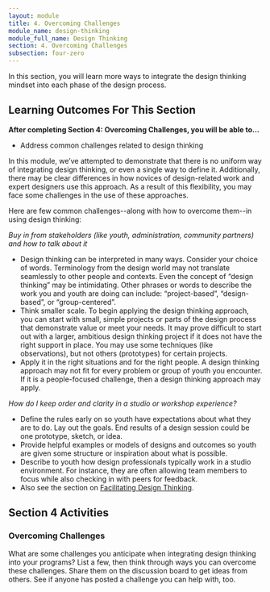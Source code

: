 ```yaml
---
layout: module
title: 4. Overcoming Challenges
module_name: design-thinking
module_full_name: Design Thinking
section: 4. Overcoming Challenges
subsection: four-zero
---
```


In this section, you will learn more ways to integrate the design thinking mindset into each phase of the design process.

## Learning Outcomes For This Section

**After completing Section 4: Overcoming Challenges, you will be able to...**
<ul class="fancy">
  <li>Address common challenges related to design thinking</li>
</ul>

In this module, we’ve attempted to demonstrate that there is no uniform way of integrating design thinking, or even a single way to define it. Additionally, there may be clear differences in how novices of design-related work and expert designers use this approach. As a result of this flexibility, you may face some challenges in the use of these approaches.  

Here are few common challenges--along with how to overcome them--in using design thinking:  

*Buy in from stakeholders (like youth, administration, community partners) and how to talk about it*
- Design thinking can be interpreted in many ways. Consider your choice of words. Terminology from the design world may not translate seamlessly to other people and contexts. Even the concept of “design thinking” may be intimidating. Other phrases or words to describe the work you and youth are doing can include: “project-based”, “design-based”, or “group-centered”.   
- Think smaller scale. To begin applying the design thinking approach, you can start with small, simple projects or parts of the design process that demonstrate value or meet your needs. It may prove difficult to start out with a larger, ambitious design thinking project if it does not have the right support in place. You may use some techniques (like observations), but not others (prototypes) for certain projects.   
- Apply it in the right situations and for the right people. A design thinking approach may not fit for every problem or group of youth you encounter. If it is a people-focused challenge, then a design thinking approach may apply.   

*How do I keep order and clarity in a studio or workshop experience?*  
- Define the rules early on so youth have expectations about what they are to do. Lay out the goals. End results of a design session could be one prototype, sketch, or idea.  
- Provide helpful examples or models of designs and outcomes so youth are given some structure or inspiration about what is possible.  
- Describe to youth how design professionals typically work in a studio environment. For instance, they are often allowing team members to focus while also checking in with peers for feedback. 
- Also see the section on [Facilitating Design Thinking]({{site.url}}{{site.baseurl}}/design-thinking/section-2-3.html).

## Section 4 Activities

### Overcoming Challenges
What are some challenges you anticipate when integrating design thinking into your programs? List a few, then think through ways you can overcome these challenges. Share them on the discussion board to get ideas from others. See if anyone has posted a challenge you can help with, too.
